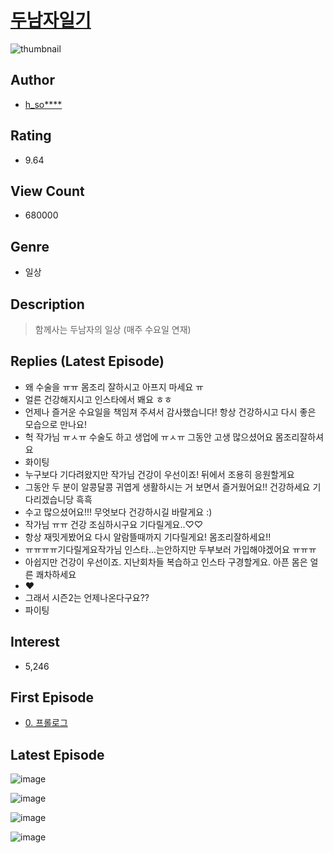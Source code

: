 # [두남자일기](https://comic.naver.com/bestChallenge/list?titleId=649787)
![thumbnail](https://image-comic.pstatic.net/user_contents_data/challenge_comic/2020/10/28/285438/thumbnail_434x33000f569f9_ccb6_4521_b934_b96d38e209b6_00000292.JPEG)

## Author
- [h_so****](https://comic.naver.com/artistTitle?id=285438)

## Rating
- 9.64

## View Count
- 680000

## Genre
- 일상

## Description
> 함께사는 두남자의 일상 (매주 수요일 연재)

## Replies (Latest Episode)
- 왜 수술을 ㅠㅠ 몸조리 잘하시고 아프지 마세요 ㅠ
- 얼른 건강해지시고 인스타에서 봬요 ㅎㅎ
- 언제나 즐거운 수요일을 책임져 주셔서 감사했습니다! 항상 건강하시고 다시 좋은 모습으로 만나요!
- 헉 작가님 ㅠㅅㅠ 수술도 하고 생업에 ㅠㅅㅠ 그동안 고생 많으셨어요 몸조리잘하셔요
- 화이팅
- 누구보다 기다려왔지만 작가님 건강이 우선이죠! 뒤에서 조용히 응원할게요
- 그동안 두 분이 알콩달콩 귀엽게 생활하시는 거 보면서 즐거웠어요!! 건강하세요 기다리겠습니당 흑흑
- 수고 많으셨어요!!! 무엇보다 건강하시길 바랄게요 :)
- 작가님 ㅠㅠ 건강 조심하시구요 기다릴게요..♡♡
- 항상 재밋게봤어요 다시 알람뜰때까지 기다릴게요! 몸조리잘하세요!!
- ㅠㅠㅠㅠ기다릴게요작가님 인스타...는안하지만 두부보러 가입해야겠어요 ㅠㅠㅠ
- 아쉽지만 건강이 우선이죠. 지난회차들 복습하고 인스타 구경할게요. 아픈 몸은 얼른 쾌차하세요
- ❤
- 그래서 시즌2는 언제나온다구요??
- 파이팅

## Interest
- 5,246

## First Episode
- [0. 프롤로그](https://comic.naver.com/bestChallenge/detail?titleId=649787&no=60)

## Latest Episode
![image](https://image-comic.pstatic.net/user_contents_data/challenge_comic/2021/08/18/285438/upload_3774688728387433571.jpeg)

![image](https://image-comic.pstatic.net/user_contents_data/challenge_comic/2021/08/18/285438/upload_3472900064587821410.jpeg)

![image](https://image-comic.pstatic.net/user_contents_data/challenge_comic/2021/08/18/285438/upload_3558236455457612595.jpeg)

![image](https://image-comic.pstatic.net/user_contents_data/challenge_comic/2021/08/18/285438/upload_4135202996866921016.jpeg)
